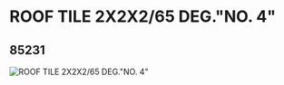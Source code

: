 # ROOF TILE 2X2X2/65 DEG."NO. 4"
## 85231
![ROOF TILE 2X2X2/65 DEG."NO. 4"](https://lc-www-live-s.legocdn.com/media/bricks/5/2/4542891.jpg)
